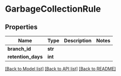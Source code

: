 # GarbageCollectionRule


## Properties
Name | Type | Description | Notes
------------ | ------------- | ------------- | -------------
**branch_id** | **str** |  | 
**retention_days** | **int** |  | 

[[Back to Model list]](../README.md#documentation-for-models) [[Back to API list]](../README.md#documentation-for-api-endpoints) [[Back to README]](../README.md)


